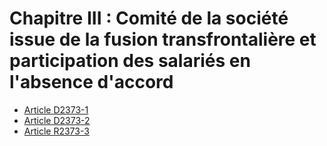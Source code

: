 # Chapitre III : Comité de la société issue de la fusion transfrontalière et participation des salariés en l'absence d'accord 

* [Article D2373-1](./LEGIARTI000019719831.md)
* [Article D2373-2](./LEGIARTI000019719825.md)
* [Article R2373-3](./LEGIARTI000019719776.md)
